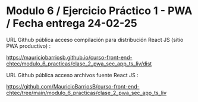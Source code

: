 # Modulo 6 / Ejercicio Práctico 1 - PWA / Fecha entrega 24-02-25

URL Github pública acceso compilación para distribución React JS (sitio PWA productivo) :

https://mauriciobarriosb.github.io/curso-front-end-chtec/modulo_6_practicas/clase_2_pwa_sec_app_ts_liv/dist

URL Github pública acceso archivos fuente React JS :

https://github.com/MauricioBarriosB/curso-front-end-chtec/tree/main/modulo_6_practicas/clase_2_pwa_sec_app_ts_liv